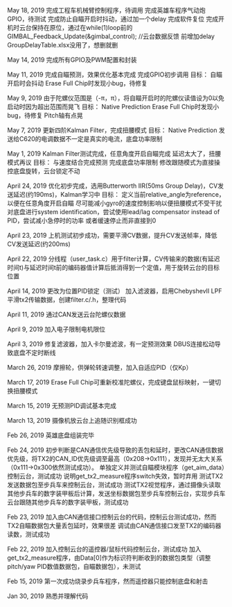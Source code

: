 May 18, 2019
完成工程车机械臂控制程序，待调用
完成英雄车程序气动炮GPIO，待测试
完成防止自瞄开启时抖动，通过加一个delay
完成软件复位
完成开机时云台保持在原位，通过在while(1)loop前的   GIMBAL_Feedback_Update(&gimbal_control);             //云台数据反馈   前增加delay
GroupDelayTable.xlsx没用了，想删就删

May 14, 2019
完成所有GPIO及PWM配置和封装

May 11, 2019
完成自瞄预测，效果优化基本完成
完成GPIO初步调用
目标：	自瞄开启时会抖动
	Erase Full Chip时发现小bug，待修复

May 9, 2019
由于陀螺仪范围是（-π，π），将自瞄开启时的陀螺仪读值设为0以免启动时因为超出范围而晃飞
目标：	Native Prediction
	Erase Full Chip时发现小bug，待修复
	Pitch轴有点晃

May 7, 2019
更新四阶Kalman Filter，完成扭腰模式
目标：	Native Prediction
	发送给C620的电调数据不一定是真实的电流，底盘功率限制

May 1, 2019
Kalman Filter测试完成，任意角度开启自瞄完成
延迟太大了，扭腰模式再议
目标：	与速度结合完成预测
	完成底盘功率限制
	修改跟随模式为直接操控底盘旋转，云台锁定不动

April 24, 2019
优化初步完成，选用Butterworth IIR(50ms Group Delay)，CV发送延迟(约190ms)，Kalman学习中
目标：	定义当前relative_angle为reference，以便在任意角度开启自瞄
	尽可能减小gyro的速度控制影响以便扭腰模式不受干扰
	对底盘进行system identification，尝试使用lead/lag compensator instead of PID，尝试减小急停时的功率
	或者缓速停止而非直接到0

April 23, 2019
上机测试初步成功，需要平滑CV数据，提升CV发送帧率，降低CV发送延迟(约200ms)

April 22, 2019
分线程（user_task.c）用于filter计算，CV传输来的数据(有延迟时间t)与延迟时间t前的编码器值计算后抵消得到一个定值，用于旋转云台的目标位置

April 14, 2019
更改为位置PID锁定（测试）
加入滤波器，启用ChebyshevII LPF平滑tx2传输数据，创建filter.c/.h，整理代码

April 11, 2019
通过CAN发送云台陀螺仪数据

April 9, 2019
加入电子限制电机限位

April 3, 2019
修复滤波器，加入卡尔曼滤波，有一定预测效果
DBUS连接松动导致底盘不定时断线

March 26, 2019
摩擦轮，供弹轮转速调整，加入自适应PID（仅Kp）

March 17, 2019
Erase Full Chip可重新校准陀螺仪，完成键盘鼠标映射，一键切换扭腰模式

March 15, 2019
无预测PID调试基本完成

March 13, 2019
摄像机放云台上追随识别框成功

Feb 26, 2019
英雄底盘组装完毕

Feb 24, 2019
初步判断是CAN通信优先级导致的丢包和延时，更改CAN通信数据优先级，将TX2的CAN_ID优先级调至最高（0x208->0x111），发现并无太大关系（0x111->0x300依然测试成功）。
单独定义并测试自瞄模块程序（get_aim_data）控制云台，测试成功
说明get_tx2_measure程序switch失效，暂时弃用
测试TX2发送数据包至步兵车来控制云台，测试成功
测试TX2视觉程序，通过摄像头读取其他步兵车的数字装甲板后计算，发送坐标数据包至步兵车控制云台，实现步兵车云台跟随其他步兵车的数字装甲板，测试成功

Feb 23, 2019
加入由CAN通信接口控制云台的代码，控制云台测试成功，然而TX2自瞄数据包大量丢包延时，效果很差
调试由CAN通信接口发至TX2的编码器读数，测试成功

Feb 22, 2019
加入控制云台的遥控器/鼠标代码控制云台，测试成功
加入get_tx2_measure程序，由Data[0]作为标识符判断收到的数据包类型（调整pitch/yaw PID数值数据包，自瞄数据包），未测试

Feb 15, 2019
第一次成功烧录步兵车程序，然而遥控器只能控制底盘和射击

Jan 30, 2019
熟悉并理解代码
